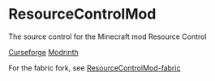 # ResourceControlMod
The source control for the Minecraft mod Resource Control

[Curseforge](https://www.curseforge.com/minecraft/mc-mods/resourcecontrol)
[Modrinth]()

For the fabric fork, see [ResourceControlMod-fabric](https://github.com/blockninja124/ResourceControlMod-fabric)